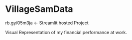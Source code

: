 # VillageSamData
rb.gy/05m3ja <- Streamlit hosted Project

Visual Representation of my financial performance at work.
